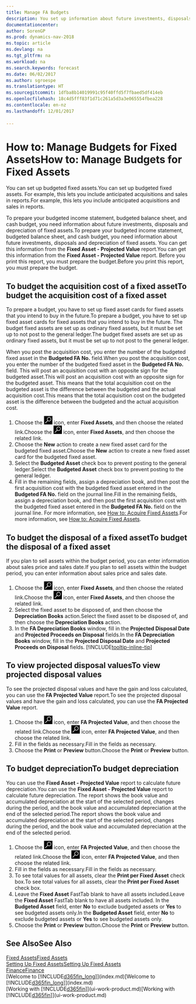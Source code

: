 ```yaml
---
title: Manage FA Budgets
description: You set up information about future investments, disposals, and depreciation of fixed assets to help prepare budgets and forecasts.
documentationcenter: 
author: SorenGP
ms.prod: dynamics-nav-2018
ms.topic: article
ms.devlang: na
ms.tgt_pltfrm: na
ms.workload: na
ms.search.keywords: forecast
ms.date: 06/02/2017
ms.author: sgroespe
ms.translationtype: HT
ms.sourcegitcommit: 1dfba8b14019991c95f40ffd5f7fbaed5df414eb
ms.openlocfilehash: 18c4d5fff83f1d71c261a5d3a3e065554fbea228
ms.contentlocale: en-nz
ms.lasthandoff: 12/01/2017

---
```

# <a name="how-to-manage-budgets-for-fixed-assets"></a><span data-ttu-id="da4c5-103">How to: Manage Budgets for Fixed Assets</span><span class="sxs-lookup"><span data-stu-id="da4c5-103">How to: Manage Budgets for Fixed Assets</span></span>
<span data-ttu-id="da4c5-104">You can set up budgeted fixed assets.</span><span class="sxs-lookup"><span data-stu-id="da4c5-104">You can set up budgeted fixed assets.</span></span> <span data-ttu-id="da4c5-105">For example, this lets you include anticipated acquisitions and sales in reports.</span><span class="sxs-lookup"><span data-stu-id="da4c5-105">For example, this lets you include anticipated acquisitions and sales in reports.</span></span>  

<span data-ttu-id="da4c5-106">To prepare your budgeted income statement, budgeted balance sheet, and cash budget, you need information about future investments, disposals and depreciation of fixed assets.</span><span class="sxs-lookup"><span data-stu-id="da4c5-106">To prepare your budgeted income statement, budgeted balance sheet, and cash budget, you need information about future investments, disposals and depreciation of fixed assets.</span></span> <span data-ttu-id="da4c5-107">You can get this information from the **Fixed Asset - Projected Value** report.</span><span class="sxs-lookup"><span data-stu-id="da4c5-107">You can get this information from the **Fixed Asset - Projected Value** report.</span></span> <span data-ttu-id="da4c5-108">Before you print this report, you must prepare the budget.</span><span class="sxs-lookup"><span data-stu-id="da4c5-108">Before you print this report, you must prepare the budget.</span></span>  

## <a name="to-budget-the-acquisition-cost-of-a-fixed-asset"></a><span data-ttu-id="da4c5-109">To budget the acquisition cost of a fixed asset</span><span class="sxs-lookup"><span data-stu-id="da4c5-109">To budget the acquisition cost of a fixed asset</span></span>
<span data-ttu-id="da4c5-110">To prepare a budget, you have to set up fixed asset cards for fixed assets that you intend to buy in the future.</span><span class="sxs-lookup"><span data-stu-id="da4c5-110">To prepare a budget, you have to set up fixed asset cards for fixed assets that you intend to buy in the future.</span></span> <span data-ttu-id="da4c5-111">The budget fixed assets are set up as ordinary fixed assets, but it must be set up to not post to the general ledger.</span><span class="sxs-lookup"><span data-stu-id="da4c5-111">The budget fixed assets are set up as ordinary fixed assets, but it must be set up to not post to the general ledger.</span></span>

<span data-ttu-id="da4c5-112">When you post the acquisition cost, you enter the number of the budgeted fixed asset in the **Budgeted FA No.** field.</span><span class="sxs-lookup"><span data-stu-id="da4c5-112">When you post the acquisition cost, you enter the number of the budgeted fixed asset in the **Budgeted FA No.** field.</span></span> <span data-ttu-id="da4c5-113">This will post an acquisition cost with an opposite sign for the budgeted asset.</span><span class="sxs-lookup"><span data-stu-id="da4c5-113">This will post an acquisition cost with an opposite sign for the budgeted asset.</span></span> <span data-ttu-id="da4c5-114">This means that the total acquisition cost on the budgeted asset is the difference between the budgeted and the actual acquisition cost.</span><span class="sxs-lookup"><span data-stu-id="da4c5-114">This means that the total acquisition cost on the budgeted asset is the difference between the budgeted and the actual acquisition cost.</span></span>

1. <span data-ttu-id="da4c5-115">Choose the ![Search for Page or Report](media/ui-search/search_small.png "Search for Page or Report icon") icon, enter **Fixed Assets**, and then choose the related link.</span><span class="sxs-lookup"><span data-stu-id="da4c5-115">Choose the ![Search for Page or Report](media/ui-search/search_small.png "Search for Page or Report icon") icon, enter **Fixed Assets**, and then choose the related link.</span></span>
2. <span data-ttu-id="da4c5-116">Choose the **New** action to create a new fixed asset card for the budgeted fixed asset.</span><span class="sxs-lookup"><span data-stu-id="da4c5-116">Choose the **New** action to create a new fixed asset card for the budgeted fixed asset.</span></span>
3. <span data-ttu-id="da4c5-117">Select the **Budgeted Asset** check box to prevent posting to the general ledger.</span><span class="sxs-lookup"><span data-stu-id="da4c5-117">Select the **Budgeted Asset** check box to prevent posting to the general ledger.</span></span>
4. <span data-ttu-id="da4c5-118">Fill in the remaining fields, assign a depreciation book, and then post the first acquisition cost with the budgeted fixed asset entered in the **Budgeted FA No.** field on the journal line.</span><span class="sxs-lookup"><span data-stu-id="da4c5-118">Fill in the remaining fields, assign a depreciation book, and then post the first acquisition cost with the budgeted fixed asset entered in the **Budgeted FA No.** field on the journal line.</span></span> <span data-ttu-id="da4c5-119">For more information, see [How to: Acquire Fixed Assets](fa-how-acquire.md).</span><span class="sxs-lookup"><span data-stu-id="da4c5-119">For more information, see [How to: Acquire Fixed Assets](fa-how-acquire.md).</span></span>

## <a name="to-budget-the-disposal-of-a-fixed-asset"></a><span data-ttu-id="da4c5-120">To budget the disposal of a fixed asset</span><span class="sxs-lookup"><span data-stu-id="da4c5-120">To budget the disposal of a fixed asset</span></span>
<span data-ttu-id="da4c5-121">If you plan to sell assets within the budget period, you can enter information about sales price and sales date.</span><span class="sxs-lookup"><span data-stu-id="da4c5-121">If you plan to sell assets within the budget period, you can enter information about sales price and sales date.</span></span>

1. <span data-ttu-id="da4c5-122">Choose the ![Search for Page or Report](media/ui-search/search_small.png "Search for Page or Report icon") icon, enter **Fixed Assets**, and then choose the related link.</span><span class="sxs-lookup"><span data-stu-id="da4c5-122">Choose the ![Search for Page or Report](media/ui-search/search_small.png "Search for Page or Report icon") icon, enter **Fixed Assets**, and then choose the related link.</span></span>
2. <span data-ttu-id="da4c5-123">Select the fixed asset to be disposed of, and then choose the **Depreciation Books** action.</span><span class="sxs-lookup"><span data-stu-id="da4c5-123">Select the fixed asset to be disposed of, and then choose the **Depreciation Books** action.</span></span>
3. <span data-ttu-id="da4c5-124">In the **FA Depreciation Books** window, fill in the **Projected Disposal Date** and **Projected Proceeds on Disposal** fields.</span><span class="sxs-lookup"><span data-stu-id="da4c5-124">In the **FA Depreciation Books** window, fill in the **Projected Disposal Date** and **Projected Proceeds on Disposal** fields.</span></span> [!INCLUDE[tooltip-inline-tip](includes/tooltip-inline-tip_md.md)]

## <a name="to-view-projected-disposal-values"></a><span data-ttu-id="da4c5-125">To view projected disposal values</span><span class="sxs-lookup"><span data-stu-id="da4c5-125">To view projected disposal values</span></span>
<span data-ttu-id="da4c5-126">To see the projected disposal values and have the gain and loss calculated, you can use the **FA Projected Value** report.</span><span class="sxs-lookup"><span data-stu-id="da4c5-126">To see the projected disposal values and have the gain and loss calculated, you can use the **FA Projected Value** report.</span></span>

1. <span data-ttu-id="da4c5-127">Choose the ![Search for Page or Report](media/ui-search/search_small.png "Search for Page or Report icon") icon, enter **FA Projected Value**, and then choose the related link.</span><span class="sxs-lookup"><span data-stu-id="da4c5-127">Choose the ![Search for Page or Report](media/ui-search/search_small.png "Search for Page or Report icon") icon, enter **FA Projected Value**, and then choose the related link.</span></span>
2. <span data-ttu-id="da4c5-128">Fill in the fields as necessary.</span><span class="sxs-lookup"><span data-stu-id="da4c5-128">Fill in the fields as necessary.</span></span>
3. <span data-ttu-id="da4c5-129">Choose the **Print** or **Preview** button.</span><span class="sxs-lookup"><span data-stu-id="da4c5-129">Choose the **Print** or **Preview** button.</span></span>

## <a name="to-budget-depreciation"></a><span data-ttu-id="da4c5-130">To budget depreciation</span><span class="sxs-lookup"><span data-stu-id="da4c5-130">To budget depreciation</span></span>
<span data-ttu-id="da4c5-131">You can use the **Fixed Asset - Projected Value** report to calculate future depreciation.</span><span class="sxs-lookup"><span data-stu-id="da4c5-131">You can use the **Fixed Asset - Projected Value** report to calculate future depreciation.</span></span> <span data-ttu-id="da4c5-132">The report shows the book value and accumulated depreciation at the start of the selected period, changes during the period, and the book value and accumulated depreciation at the end of the selected period.</span><span class="sxs-lookup"><span data-stu-id="da4c5-132">The report shows the book value and accumulated depreciation at the start of the selected period, changes during the period, and the book value and accumulated depreciation at the end of the selected period.</span></span>

1. <span data-ttu-id="da4c5-133">Choose the ![Search for Page or Report](media/ui-search/search_small.png "Search for Page or Report icon") icon, enter **FA Projected Value**, and then choose the related link.</span><span class="sxs-lookup"><span data-stu-id="da4c5-133">Choose the ![Search for Page or Report](media/ui-search/search_small.png "Search for Page or Report icon") icon, enter **FA Projected Value**, and then choose the related link.</span></span>
2. <span data-ttu-id="da4c5-134">Fill in the fields as necessary.</span><span class="sxs-lookup"><span data-stu-id="da4c5-134">Fill in the fields as necessary.</span></span>
3. <span data-ttu-id="da4c5-135">To see total values for all assets, clear the **Print per Fixed Asset** check box.</span><span class="sxs-lookup"><span data-stu-id="da4c5-135">To see total values for all assets, clear the **Print per Fixed Asset** check box.</span></span>
4. <span data-ttu-id="da4c5-136">Leave the **Fixed Asset** FastTab blank to have all assets included.</span><span class="sxs-lookup"><span data-stu-id="da4c5-136">Leave the **Fixed Asset** FastTab blank to have all assets included.</span></span> <span data-ttu-id="da4c5-137">In the **Budgeted Asset** field, enter **No** to exclude budgeted assets or **Yes** to see budgeted assets only.</span><span class="sxs-lookup"><span data-stu-id="da4c5-137">In the **Budgeted Asset** field, enter **No** to exclude budgeted assets or **Yes** to see budgeted assets only.</span></span>
5. <span data-ttu-id="da4c5-138">Choose the **Print** or **Preview** button.</span><span class="sxs-lookup"><span data-stu-id="da4c5-138">Choose the **Print** or **Preview** button.</span></span>

## <a name="see-also"></a><span data-ttu-id="da4c5-139">See Also</span><span class="sxs-lookup"><span data-stu-id="da4c5-139">See Also</span></span>
[<span data-ttu-id="da4c5-140">Fixed Assets</span><span class="sxs-lookup"><span data-stu-id="da4c5-140">Fixed Assets</span></span>](fa-manage.md)  
[<span data-ttu-id="da4c5-141">Setting Up Fixed Assets</span><span class="sxs-lookup"><span data-stu-id="da4c5-141">Setting Up Fixed Assets</span></span>](fa-setup.md)  
[<span data-ttu-id="da4c5-142">Finance</span><span class="sxs-lookup"><span data-stu-id="da4c5-142">Finance</span></span>](finance.md)  
<span data-ttu-id="da4c5-143">[Welcome to [!INCLUDE[d365fin_long](includes/d365fin_long_md.md)]](index.md)</span><span class="sxs-lookup"><span data-stu-id="da4c5-143">[Welcome to [!INCLUDE[d365fin_long](includes/d365fin_long_md.md)]](index.md)</span></span>  
<span data-ttu-id="da4c5-144">[Working with [!INCLUDE[d365fin](includes/d365fin_md.md)]](ui-work-product.md)</span><span class="sxs-lookup"><span data-stu-id="da4c5-144">[Working with [!INCLUDE[d365fin](includes/d365fin_md.md)]](ui-work-product.md)</span></span>

